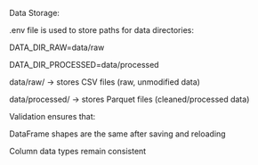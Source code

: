 Data Storage:

.env file is used to store paths for data directories:

DATA_DIR_RAW=data/raw

DATA_DIR_PROCESSED=data/processed

data/raw/ → stores CSV files (raw, unmodified data)

data/processed/ → stores Parquet files (cleaned/processed data)

Validation ensures that:

DataFrame shapes are the same after saving and reloading

Column data types remain consistent
